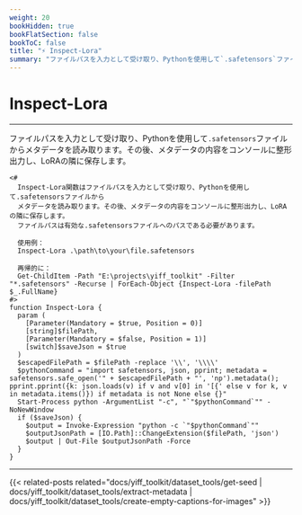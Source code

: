 ```yaml
---
weight: 20
bookHidden: true
bookFlatSection: false
bookToC: false
title: "⚡ Inspect-Lora"
summary: "ファイルパスを入力として受け取り、Pythonを使用して`.safetensors`ファイルからメタデータを読み取ります。その後、メタデータの内容をコンソールに整形出力し、LoRAの隣に保存します。"
---
```


<!--markdownlint-disable MD025 -->

# Inspect-Lora

---

ファイルパスを入力として受け取り、Pythonを使用して`.safetensors`ファイルからメタデータを読み取ります。その後、メタデータの内容をコンソールに整形出力し、LoRAの隣に保存します。

```pwsh
<#
  Inspect-Lora関数はファイルパスを入力として受け取り、Pythonを使用して.safetensorsファイルから
  メタデータを読み取ります。その後、メタデータの内容をコンソールに整形出力し、LoRAの隣に保存します。
  ファイルパスは有効な.safetensorsファイルへのパスである必要があります。

  使用例：
  Inspect-Lora .\path\to\your\file.safetensors

  再帰的に：
  Get-ChildItem -Path "E:\projects\yiff_toolkit" -Filter "*.safetensors" -Recurse | ForEach-Object {Inspect-Lora -filePath $_.FullName}
#>
function Inspect-Lora {
  param (
    [Parameter(Mandatory = $true, Position = 0)]
    [string]$filePath,
    [Parameter(Mandatory = $false, Position = 1)]
    [switch]$saveJson = $true
  )
  $escapedFilePath = $filePath -replace '\\', '\\\\'
  $pythonCommand = "import safetensors, json, pprint; metadata = safetensors.safe_open('" + $escapedFilePath + "', 'np').metadata(); pprint.pprint({k: json.loads(v) if v and v[0] in '[{' else v for k, v in metadata.items()}) if metadata is not None else {}"
  Start-Process python -ArgumentList "-c", "`"$pythonCommand`"" -NoNewWindow
  if ($saveJson) {
    $output = Invoke-Expression "python -c `"$pythonCommand`""
    $outputJsonPath = [IO.Path]::ChangeExtension($filePath, 'json')
    $output | Out-File $outputJsonPath -Force
  }
}
```

---

{{< related-posts related="docs/yiff_toolkit/dataset_tools/get-seed | docs/yiff_toolkit/dataset_tools/extract-metadata | docs/yiff_toolkit/dataset_tools/create-empty-captions-for-images" >}}
